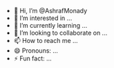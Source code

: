 - 👋 Hi, I’m @AshrafMonady
- 👀 I’m interested in ...
- 🌱 I’m currently learning ...
- 💞️ I’m looking to collaborate on ...
- 📫 How to reach me ...
- 😄 Pronouns: ...
- ⚡ Fun fact: ...

<!---
AshrafMonady/AshrafMonady is a ✨ special ✨ repository because its `README.md` (this file) appears on your GitHub profile.
You can click the Preview link to take a look at your changes.
--->

